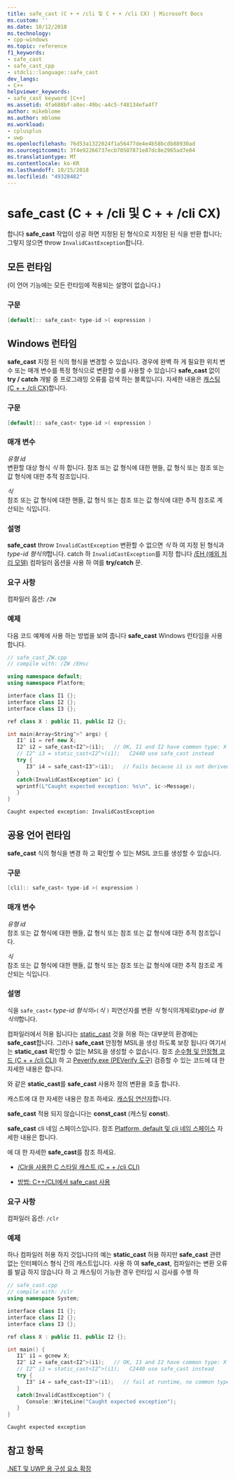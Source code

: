 ```yaml
---
title: safe_cast (C + + /cli 및 C + + /cli CX) | Microsoft Docs
ms.custom: ''
ms.date: 10/12/2018
ms.technology:
- cpp-windows
ms.topic: reference
f1_keywords:
- safe_cast
- safe_cast_cpp
- stdcli::language::safe_cast
dev_langs:
- C++
helpviewer_keywords:
- safe_cast keyword [C++]
ms.assetid: 4fa688bf-a8ec-49bc-a4c5-f48134efa4f7
author: mikeblome
ms.author: mblome
ms.workload:
- cplusplus
- uwp
ms.openlocfilehash: 76d53a1322024f1a56477de4e4b58bcdb88930ad
ms.sourcegitcommit: 3f4e92266737ecb70507871e87dc8e2965ad7e04
ms.translationtype: MT
ms.contentlocale: ko-KR
ms.lasthandoff: 10/15/2018
ms.locfileid: "49328482"
---
```

# <a name="safecast-ccli-and-ccx"></a>safe_cast (C + + /cli 및 C + + /cli CX)

합니다 **safe_cast** 작업이 성공 하면 지정된 된 형식으로 지정된 된 식을 반환 합니다; 그렇지 않으면 throw `InvalidCastException`합니다.

## <a name="all-runtimes"></a>모든 런타임

(이 언어 기능에는 모든 런타임에 적용되는 설명이 없습니다.)

### <a name="syntax"></a>구문

```cpp
[default]:: safe_cast< type-id >( expression )  
```

## <a name="windows-runtime"></a>Windows 런타임

**safe_cast** 지정 된 식의 형식을 변경할 수 있습니다. 경우에 완벽 하 게 필요한 위치 변수 또는 매개 변수를 특정 형식으로 변환할 수를 사용할 수 있습니다 **safe_cast** 없이 **try / catch** 개발 중 프로그래밍 오류를 검색 하는 블록입니다. 자세한 내용은 [캐스팅 (C + + /cli CX)](https://msdn.microsoft.com/library/windows/apps/hh755802.aspx)합니다.

### <a name="syntax"></a>구문

```cpp
[default]:: safe_cast< type-id >( expression )
```

### <a name="parameters"></a>매개 변수

*유형 id*<br/>
변환할 대상 형식 *식* 하 합니다. 참조 또는 값 형식에 대한 핸들, 값 형식 또는 참조 또는 값 형식에 대한 추적 참조입니다.

*식*<br/>
참조 또는 값 형식에 대한 핸들, 값 형식 또는 참조 또는 값 형식에 대한 추적 참조로 계산되는 식입니다.

### <a name="remarks"></a>설명

**safe_cast** throw `InvalidCastException` 변환할 수 없으면 *식* 하 여 지정 된 형식과 *type-id 형식의*합니다. catch 하 `InvalidCastException`를 지정 합니다 [/EH (예외 처리 모델)](../build/reference/eh-exception-handling-model.md) 컴파일러 옵션을 사용 하 여를 **try/catch** 문.

### <a name="requirements"></a>요구 사항

컴파일러 옵션: `/ZW`

### <a name="examples"></a>예제

다음 코드 예제에 사용 하는 방법을 보여 줍니다 **safe_cast** Windows 런타임을 사용 합니다.

```cpp
// safe_cast_ZW.cpp
// compile with: /ZW /EHsc

using namespace default;
using namespace Platform;

interface class I1 {};
interface class I2 {};
interface class I3 {};

ref class X : public I1, public I2 {};

int main(Array<String^>^ args) {
   I1^ i1 = ref new X;
   I2^ i2 = safe_cast<I2^>(i1);   // OK, I1 and I2 have common type: X
   // I2^ i3 = static_cast<I2^>(i1);   C2440 use safe_cast instead
   try {
      I3^ i4 = safe_cast<I3^>(i1);   // Fails because i1 is not derived from I3.
   }
   catch(InvalidCastException^ ic) {
   wprintf(L"Caught expected exception: %s\n", ic->Message);
   }
}
```

```Output
Caught expected exception: InvalidCastException
```

## <a name="common-language-runtime"></a>공용 언어 런타임

**safe_cast** 식의 형식을 변경 하 고 확인할 수 있는 MSIL 코드를 생성할 수 있습니다.

### <a name="syntax"></a>구문

```cpp
[cli]:: safe_cast< type-id >( expression )  
```

### <a name="parameters"></a>매개 변수

*유형 id*<br/>
참조 또는 값 형식에 대한 핸들, 값 형식 또는 참조 또는 값 형식에 대한 추적 참조입니다.

*식*<br/>
참조 또는 값 형식에 대한 핸들, 값 형식 또는 참조 또는 값 형식에 대한 추적 참조로 계산되는 식입니다.

### <a name="remarks"></a>설명

식을 `safe_cast<` *type-id 형식의*`>(`*식* `)` 피연산자를 변환 *식* 형식의개체로*type-id 형식의*합니다.

컴파일러에서 허용 됩니다는 [static_cast](../cpp/static-cast-operator.md) 것을 허용 하는 대부분의 환경에는 **safe_cast**합니다.  그러나 **safe_cast** 안정형 MSIL을 생성 하도록 보장 됩니다 여기서는 **static_cast** 확인할 수 없는 MSIL을 생성할 수 없습니다.  참조 [순수형 및 안정형 코드 (C + + /cli CLI)](../dotnet/pure-and-verifiable-code-cpp-cli.md) 하 고 [Peverify.exe (PEVerify 도구)](/dotnet/framework/tools/peverify-exe-peverify-tool) 검증할 수 있는 코드에 대 한 자세한 내용은 합니다.

와 같은 **static_cast**를 **safe_cast** 사용자 정의 변환을 호출 합니다.

캐스트에 대 한 자세한 내용은 참조 하세요. [캐스팅 연산자](../cpp/casting-operators.md)합니다.

**safe_cast** 적용 되지 않습니다는 **const_cast** (캐스팅 **const**).

**safe_cast** cli 네임 스페이스입니다.  참조 [Platform, default 및 cli 네임 스페이스](../windows/platform-default-and-cli-namespaces-cpp-component-extensions.md) 자세한 내용은 합니다.

에 대 한 자세한 **safe_cast**를 참조 하세요.

- [/Clr을 사용한 C 스타일 캐스트 (C + + /cli CLI)](../windows/c-style-casts-with-clr-cpp-cli.md)

- [방법: C++/CLI에서 safe_cast 사용](../dotnet/how-to-use-safe-cast-in-cpp-cli.md)  

### <a name="requirements"></a>요구 사항

컴파일러 옵션: `/clr`

### <a name="examples"></a>예제

하나 컴파일러 허용 하지 것입니다의 예는 **static_cast** 허용 하지만 **safe_cast** 관련 없는 인터페이스 형식 간의 캐스트입니다.  사용 하 여 **safe_cast**, 컴파일러는 변환 오류를 발급 하지 않습니다 하 고 캐스팅이 가능한 경우 런타임 시 검사를 수행 하

```cpp
// safe_cast.cpp
// compile with: /clr
using namespace System;

interface class I1 {};
interface class I2 {};
interface class I3 {};

ref class X : public I1, public I2 {};

int main() {
   I1^ i1 = gcnew X;
   I2^ i2 = safe_cast<I2^>(i1);   // OK, I1 and I2 have common type: X
   // I2^ i3 = static_cast<I2^>(i1);   C2440 use safe_cast instead
   try {
      I3^ i4 = safe_cast<I3^>(i1);   // fail at runtime, no common type
   }
   catch(InvalidCastException^) {
      Console::WriteLine("Caught expected exception");
   }
}
```

```Output
Caught expected exception
```

## <a name="see-also"></a>참고 항목

[.NET 및 UWP 용 구성 요소 확장](../windows/component-extensions-for-runtime-platforms.md)
